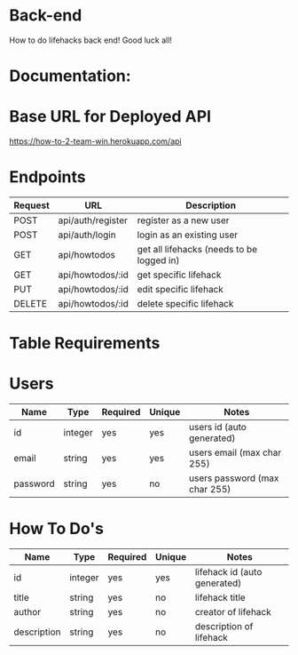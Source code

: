 # Back-end
How to do lifehacks back end! Good luck all! 
# Documentation:
# Base URL for Deployed API
https://how-to-2-team-win.herokuapp.com/api
# Endpoints
| Request | URL | Description |
| ------- | --- | ----------- |
| POST | api/auth/register | register as a new user |
| POST | api/auth/login | login as an existing user |
| GET | api/howtodos | get all lifehacks (needs to be logged in) |
| GET | api/howtodos/:id | get specific lifehack |
| PUT | api/howtodos/:id | edit specific lifehack |
| DELETE | api/howtodos/:id | delete specific lifehack |
# Table Requirements
# Users
| Name | Type | Required | Unique | Notes |
| ---- | ---- | -------- | ------ | ----- |
| id | integer | yes | yes | users id (auto generated) |
| email | string | yes | yes | users email (max char 255) |
| password | string | yes | no | users password (max char 255) |
# How To Do's
| Name | Type | Required | Unique | Notes |
| ---- | ---- | -------- | ------ | ----- |
| id | integer | yes | yes | lifehack id (auto generated) |
| title | string | yes | no | lifehack title |
| author | string | yes | no | creator of lifehack |
| description | string | yes | no | description of lifehack |
